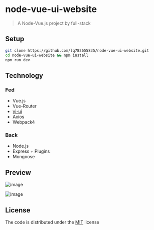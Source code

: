 # node-vue-ui-website

> A Node-Vue.js project by full-stack

## Setup

``` bash
git clone https://github.com/lq782655835/node-vue-ui-website.git
cd node-vue-ui-website && npm install
npm run dev
```

## Technology

### Fed

* Vue.js
* Vue-Router
* [yi-ui](https://github.com/lq782655835/yiui)
* Axios
* Webpack4

### Back

* Node.js
* Express + Plugins
* Mongoose

## Preview

![image](https://user-images.githubusercontent.com/6310131/50412030-c609be80-083f-11e9-9a87-01216d9b997c.png)

![image](https://user-images.githubusercontent.com/6310131/50412062-0bc68700-0840-11e9-813f-c9fcde54312a.png)

## License

The code is distributed under the [MIT](http://opensource.org/licenses/MIT) license
